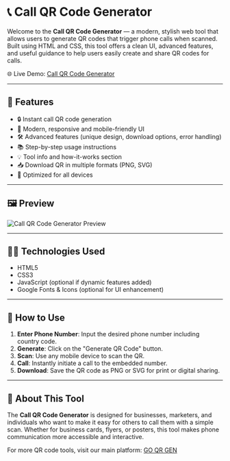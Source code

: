 # 📞 Call QR Code Generator

Welcome to the **Call QR Code Generator** — a modern, stylish web tool that allows users to generate QR codes that trigger phone calls when scanned. Built using HTML and CSS, this tool offers a clean UI, advanced features, and useful guidance to help users easily create and share QR codes for calls.

🌐 Live Demo: [Call QR Code Generator](https://goqrgen.com/generator)

---

## 🚀 Features

- 🔒 Instant call QR code generation
- 🎨 Modern, responsive and mobile-friendly UI
- 🛠 Advanced features (unique design, download options, error handling)
- 📚 Step-by-step usage instructions
- 💡 Tool info and how-it-works section
- 📥 Download QR in multiple formats (PNG, SVG)
- 📱 Optimized for all devices

---

## 🖼 Preview

![Call QR Code Generator Preview](preview-image.png)

---

## 🧑‍💻 Technologies Used

- HTML5
- CSS3
- JavaScript (optional if dynamic features added)
- Google Fonts & Icons (optional for UI enhancement)

---

## 📖 How to Use

1. **Enter Phone Number**: Input the desired phone number including country code.
2. **Generate**: Click on the "Generate QR Code" button.
3. **Scan**: Use any mobile device to scan the QR.
4. **Call**: Instantly initiate a call to the embedded number.
5. **Download**: Save the QR code as PNG or SVG for print or digital sharing.

---

## 📄 About This Tool

The **Call QR Code Generator** is designed for businesses, marketers, and individuals who want to make it easy for others to call them with a simple scan. Whether for business cards, flyers, or posters, this tool makes phone communication more accessible and interactive.

For more QR code tools, visit our main platform: [GO QR GEN](https://goqrgen.com/)
